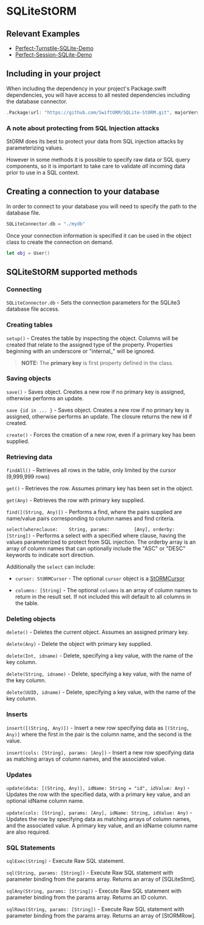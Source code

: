 # SQLiteStORM

## Relevant Examples

* [Perfect-Turnstile-SQLite-Demo](https://github.com/PerfectExamples/Perfect-Turnstile-SQLite-Demo)
* [Perfect-Session-SQLite-Demo](https://github.com/PerfectExamples/Perfect-Session-SQLite-Demo)


## Including in your project

When including the dependency in your project's Package.swift dependencies, you will have access to all nested dependencies including the database connector.

``` swift
.Package(url: "https://github.com/SwiftORM/SQLite-StORM.git", majorVersion: 3)
```

### A note about protecting from SQL Injection attacks

StORM does its best to protect your data from SQL injection attacks by parameterizing values.

However in some methods it is possible to specify raw data or SQL query components, so it is important to take care to validate *all* incoming data prior to use in a SQL context.


## Creating a connection to your database

In order to connect to your database you will need to specify the path to the database file.

``` swift
SQLiteConnector.db = "./mydb"
```

Once your connection information is specified it can be used in the object class to create the connection on demand.

``` swift
let obj = User()
```

## SQLiteStORM supported methods

### Connecting

`SQLiteConnector.db` - Sets the connection parameters for the SQLite3 database file access.

### Creating tables

`setup()` - Creates the table by inspecting the object. Columns will be created that relate to the assigned type of the property. Properties beginning with an underscore or "internal_" will be ignored.

> **NOTE:** The **primary key** is first property defined in the class.

### Saving objects

`save()` - Saves object. Creates a new row if no primary key is assigned, otherwise performs an update. 

`save {id in ... }` - Saves object. Creates a new row if no primary key is assigned, otherwise performs an update. The closure returns the new id if created.

`create()` - Forces the creation of a new row, even if a primary key has been supplied.

### Retrieving data

`findAll()` - Retrieves all rows in the table, only limited by the cursor (9,999,999 rows)

`get()` - Retrieves the row. Assumes primary key has been set in the object.

`get(Any)` - Retrieves the row with primary key supplied.

`find([(String, Any)])` - Performs a find, where the pairs supplied are name/value pairs corresponding to column names and find criteria.

`select(whereclause:	String,
		params:			[Any],
		orderby:		[String])` - Performs a select with a specified where clause, having the values parameterized to protect from SQL injection. The orderby array is an array of column names that can optionally include the "ASC" or "DESC" keywords to indicate sort direction.

Additionally the `select` can include:

*  `cursor: StORMCursor` - The optional `cursor` object is a [StORMCursor](https://github.com/PerfectlySoft/PerfectDocs/blob/master/guide/StORM-Cursor.md)

*  `columns: [String]` - The optional `columns` is an array of column names to return in the result set. If not included this will default to all columns in the table.

### Deleting objects

`delete()` - Deletes the current object. Assumes an assigned primary key.

`delete(Any)` - Delete the object with primary key supplied.

`delete(Int, idname)` - Delete, specifying a key value, with the name of the key column.

`delete(String, idname)` - Delete, specifying a key value, with the name of the key column.

`delete(UUID, idname)` - Delete, specifying a key value, with the name of the key column.

### Inserts

`insert([(String, Any)])` - Insert a new row specifying data as `[(String, Any)]` where the first in the pair is the column name, and the second is the value.

`insert(cols: [String], params: [Any])` - Insert a new row specifying data as matching arrays of column names, and the associated value.


### Updates

`update(data: [(String, Any)], idName: String = "id", idValue: Any)` - Updates the row with the specified data, with a primary key value, and an optional idName column name.

`update(cols: [String], params: [Any], idName: String, idValue: Any)` -  Updates the row by specifying data as matching arrays of column names, and the associated value. A primary key value, and an idName column name are also required.



### SQL Statements

`sqlExec(String)` - Execute Raw SQL statement.

`sql(String, params: [String])` - Execute Raw SQL statement with parameter binding from the params array. Returns an array of [SQLiteStmt].

`sqlAny(String, params: [String])` - Execute Raw SQL statement with parameter binding from the params array. Returns an ID column.

`sqlRows(String, params: [String])` - Execute Raw SQL statement with parameter binding from the params array. Returns an array of [StORMRow].
